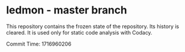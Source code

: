 # ledmon - master branch

This repository contains the frozen state of the repository.
Its history is cleared. It is used only for static code
analysis with Codacy.

Commit Time: 1716960206